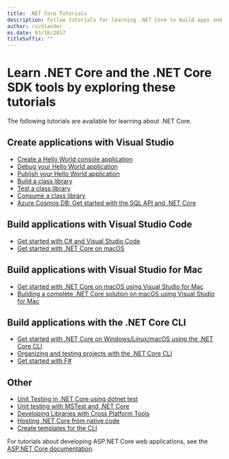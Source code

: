 ```yaml
---
title: .NET Core Tutorials
description: Follow tutorials for learning .NET Core to build apps and libraries on Mac, Linux, and Windows.
author: richlander
ms.date: 03/16/2017
titleSuffix: ""
---
```

# Learn .NET Core and the .NET Core SDK tools by exploring these tutorials

The following tutorials are available for learning about .NET Core.

## Create applications with Visual Studio

- [Create a Hello World console application](with-visual-studio.md)
- [Debug your Hello World application](debugging-with-visual-studio.md)
- [Publish your Hello World application](publishing-with-visual-studio.md)
- [Build a class library](library-with-visual-studio.md)
- [Test a class library](testing-library-with-visual-studio.md)
- [Consume a class library](consuming-library-with-visual-studio.md)
- [Azure Cosmos DB: Get started with the SQL API and .NET Core](/azure/cosmos-db/sql-api-dotnetcore-get-started)

## Build applications with Visual Studio Code

- [Get started with C# and Visual Studio Code](with-visual-studio-code.md)
- [Get started with .NET Core on macOS](using-on-macos.md)

## Build applications with Visual Studio for Mac

- [Get started with .NET Core on macOS using Visual Studio for Mac](using-on-mac-vs.md)
- [Building a complete .NET Core solution on macOS using Visual Studio for Mac](using-on-mac-vs-full-solution.md)

## Build applications with the .NET Core CLI

- [Get started with .NET Core on Windows/Linux/macOS using the .NET Core CLI](cli-create-console-app.md)
- [Organizing and testing projects with the .NET Core CLI](testing-with-cli.md)
- [Get started with F#](../../fsharp/get-started/get-started-command-line.md)

## Other

- [Unit Testing in .NET Core using dotnet test](../testing/unit-testing-with-dotnet-test.md)
- [Unit testing with MSTest and .NET Core](../testing/unit-testing-with-mstest.md)
- [Developing Libraries with Cross Platform Tools](libraries.md)
- [Hosting .NET Core from native code](netcore-hosting.md)
- [Create templates for the CLI](cli-templates-create-item-template.md)

For tutorials about developing ASP.NET Core web applications, see the [ASP.NET Core documentation](/aspnet/core/).
